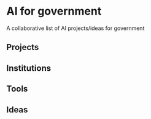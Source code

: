 # AI for government

A collaborative list of AI projects/ideas for government

## Projects

## Institutions

## Tools

## Ideas

